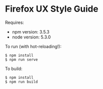 # Firefox UX Style Guide

Requires:
* npm version: 3.5.3
* node version: 5.3.0

To run (with hot-reloading!):
```
$ npm install
$ npm run serve
```

To build:
```
$ npm install
$ npm run build
```
